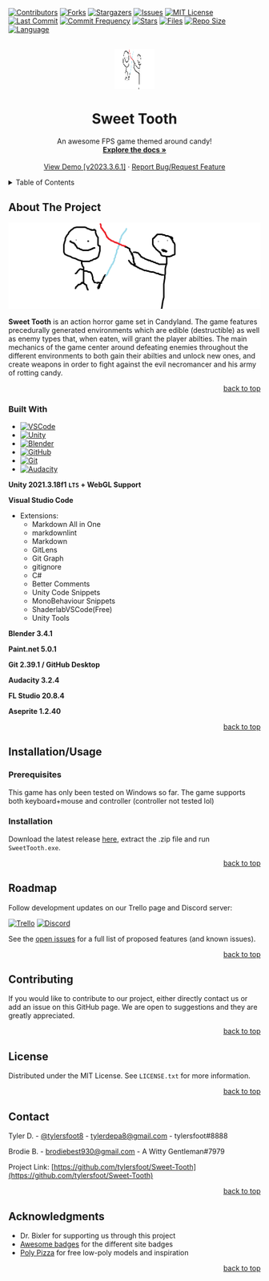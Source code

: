 <!-- PROJECT SHIELDS -->
[![Contributors][contributors-shield]][contributors-url]
[![Forks][forks-shield]][forks-url]
[![Stargazers][stars-shield]][stars-url]
[![Issues][issues-shield]][issues-url]
[![MIT License][license-shield]][license-url]
[![Last Commit][lastcommit-shield]][issues-url]
[![Commit Frequency][commitfrequency-shield]][issues-url]
[![Stars][stars-shield]][issues-url]
[![Files][files-shield]][issues-url]
[![Repo Size][size-shield]][issues-url]
[![Language][language-shield]][issues-url]



<!-- PROJECT LOGO -->
<br />
<div align="center">
  <a href="https://github.com/tylersfoot/Sweet-Tooth">
    <img src="assets/image.png" alt="Logo" width="80" height="80">
  </a>

  <h1 align="center">Sweet Tooth</h3>

  <p align="center">
    An awesome FPS game themed around candy!
    <br />
    <a href="https://github.com/tylersfoot/Sweet-Tooth/wiki"><strong>Explore the docs »</strong></a>
    <br />
    <br />
    <a href="https://tylersfoot.live/Sweet-Tooth/Builds/2023.3.6.1/WebGL">View Demo [v2023.3.6.1]</a>
    ·
    <a href="https://github.com/tylersfoot/Sweet-Tooth/issues">Report Bug/Request Feature</a>
  </p>
</div>

<!-- TABLE OF CONTENTS -->
<details>
  <summary>Table of Contents</summary>
  <ol>
    <li>
      <a href="#about-the-project">About The Project</a>
      <ul>
        <li><a href="#built-with">Built With</a></li>
      </ul>
    </li>
    <li><a href="#installation/usage">Installation/Usage</a></li>
    <li><a href="#roadmap">Roadmap</a></li>
    <li><a href="#contributing">Contributing</a></li>
    <li><a href="#license">License</a></li>
    <li><a href="#contact">Contact</a></li>
    <li><a href="#acknowledgments">Acknowledgments</a></li>
  </ol>
</details>

<!-- ABOUT THE PROJECT -->
## About The Project

[![Product Name Screen Shot][product-screenshot]](https://example.com)

**Sweet Tooth** is an action horror game set in Candyland. The game features precedurally generated environments which are edible (destructible) as well as enemy types that, when eaten, will grant the player abilties. The main mechanics of the game center around defeating enemies throughout the different environments to both gain their abilties and unlock new ones, and create weapons in order to fight against the evil necromancer and his army of rotting candy.

<p align="right"><a href="#readme-top">back to top</a></p>

### Built With

* [![VSCode][VSCode.com]][VSCode-url]
* [![Unity][Unity.com]][Unity-url]
* [![Blender][Blender.com]][Blender-url]
* [![GitHub][GitHub.com]][GitHub-url]
* [![Git][Git.com]][Git-url]
* [![Audacity][Audacity.com]][Audacity-url]

**Unity 2021.3.18f1 `LTS` + WebGL Support**

**Visual Studio Code**

* Extensions:
  * Markdown All in One
  * markdownlint
  * Markdown
  * GitLens
  * Git Graph
  * gitignore
  * C#
  * Better Comments
  * Unity Code Snippets
  * MonoBehaviour Snippets
  * ShaderlabVSCode(Free)
  * Unity Tools

**Blender 3.4.1**

**Paint.net 5.0.1**

**Git 2.39.1 / GitHub Desktop**

**Audacity 3.2.4**

**FL Studio 20.8.4**

**Aseprite 1.2.40**

<p align="right"><a href="#readme-top">back to top</a></p>

<!-- GETTING STARTED -->
## Installation/Usage

### Prerequisites

This game has only been tested on Windows so far. The game supports both keyboard+mouse and controller (controller not tested lol)

### Installation

Download the latest release [here](https://github.com/tylersfoot/Sweet-Tooth/releases), extract the .zip file and run `SweetTooth.exe`.

<p align="right"><a href="#readme-top">back to top</a></p>

<!-- ROADMAP -->
## Roadmap

Follow development updates on our Trello page and Discord server:

[![Trello][Trello.com]][Trello-url]
[![Discord][Discord.com]][Discord-url]

See the [open issues](https://github.com/tylersfoot/Sweet-Tooth/issues) for a full list of proposed features (and known issues).

<p align="right"><a href="#readme-top">back to top</a></p>

<!-- CONTRIBUTING -->
## Contributing

If you would like to contribute to our project, either directly contact us or add an issue on this GitHub page. We are open to suggestions and they are greatly appreciated.

<p align="right"><a href="#readme-top">back to top</a></p>

<!-- LICENSE -->
## License

Distributed under the MIT License. See `LICENSE.txt` for more information.

<p align="right"><a href="#readme-top">back to top</a></p>

<!-- CONTACT -->
## Contact

Tyler D. - [@tylersfoot8](https://twitter.com/tylersfoot8) - tylerdepa8@gmail.com - tylersfoot#8888

Brodie B. - brodiebest930@gmail.com - A Witty Gentleman#7979

Project Link: [https://github.com/tylersfoot/Sweet-Tooth](https://github.com/tylersfoot/Sweet-Tooth)

<p align="right"><a href="#readme-top">back to top</a></p>

<!-- ACKNOWLEDGMENTS -->
## Acknowledgments

* Dr. Bixler for supporting us through this project
* [Awesome badges](https://dev.to/envoy_/150-badges-for-github-pnk#ide) for the different site badges
* [Poly Pizza](https://poly.pizza) for free low-poly models and inspiration

<p align="right"><a href="#readme-top">back to top</a></p>

<!-- MARKDOWN LINKS & IMAGES -->
<!-- https://www.markdownguide.org/basic-syntax/#reference-style-links -->
[contributors-shield]: https://img.shields.io/github/contributors/tylersfoot/Sweet-Tooth.svg?style=for-the-badge
[contributors-url]: https://github.com/tylersfoot/Sweet-Tooth/graphs/contributors
[forks-shield]: https://img.shields.io/github/forks/tylersfoot/Sweet-Tooth.svg?style=for-the-badge
[forks-url]: https://github.com/tylersfoot/Sweet-Tooth/network/members
[stars-shield]: https://img.shields.io/github/stars/tylersfoot/Sweet-Tooth.svg?style=for-the-badge
[stars-url]: https://github.com/tylersfoot/Sweet-Tooth/stargazers
[issues-shield]: https://img.shields.io/github/issues/tylersfoot/Sweet-Tooth.svg?style=for-the-badge
[issues-url]: https://github.com/tylersfoot/Sweet-Tooth/issues
[license-shield]: https://img.shields.io/github/license/tylersfoot/Sweet-Tooth.svg?style=for-the-badge
[license-url]: https://github.com/tylersfoot/Sweet-Tooth/blob/master/LICENSE.txt

[lastcommit-shield]: https://img.shields.io/github/last-commit/tylersfoot/Sweet-Tooth?style=for-the-badge&logo=appveyor
[commitfrequency-shield]: https://img.shields.io/github/commit-activity/y/tylersfoot/Sweet-Tooth?style=for-the-badge&logo=appveyor
[stars-shield]: https://img.shields.io/github/stars/tylersfoot/Sweet-Tooth?style=for-the-badge&logo=appveyor
[files-shield]: https://img.shields.io/github/directory-file-count/tylersfoot/Sweet-Tooth?style=for-the-badge&logo=appveyor
[size-shield]: https://img.shields.io/github/repo-size/tylersfoot/Sweet-Tooth?style=for-the-badge&logo=appveyor
[language-shield]: https://img.shields.io/github/languages/top/tylersfoot/Sweet-Tooth?style=for-the-badge&logo=appveyor

[product-screenshot]: assets/image.png

[VSCode.com]: https://img.shields.io/badge/Visual_Studio_Code-0078D4?style=for-the-badge&logo=visual%20studio%20code&logoColor=white
[VSCode-url]: https://code.visualstudio.com
[Unity.com]: https://img.shields.io/badge/Unity-100000?style=for-the-badge&logo=unity&logoColor=white
[Unity-url]: https://unity.com
[Blender.com]: https://img.shields.io/badge/blender-%23F5792A.svg?style=for-the-badge&logo=blender&logoColor=white
[Blender-url]: https://blender.com
[GitHub.com]: https://img.shields.io/badge/GitHub-100000?style=for-the-badge&logo=github&logoColor=white
[GitHub-url]: https://github.com
[Git.com]: https://img.shields.io/badge/GIT-E44C30?style=for-the-badge&logo=git&logoColor=white
[Git-url]: https://git-scm.com
[Trello.com]: https://img.shields.io/badge/Trello-0052CC?style=for-the-badge&logo=trello&logoColor=white
[Trello-url]: https://trello.com/b/6mFhzQon/2023-senior-capstone
[Discord.com]: https://img.shields.io/badge/Discord-7289DA?style=for-the-badge&logo=discord&logoColor=white
[Discord-url]: https://discord.gg/skdSReskvV
[Audacity.com]: https://img.shields.io/badge/Audacity-0000CC?style=for-the-badge&logo=audacity&logoColor=white
[Audacity-url]: https://audacity.com
